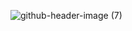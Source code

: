 ![github-header-image (7)](https://github.com/user-attachments/assets/1ef06192-6f8e-4898-84b8-ff22799ce633)

<!--
**ahmadrofiussuud/ahmadrofiussuud** is a ✨ _special_ ✨ repository because its `README.md` (this file) appears on your GitHub profile.

Here are some ideas to get you started:

- 🔭 I’m currently working on ...
- 🌱 I’m currently learning ...
- 👯 I’m looking to collaborate on ...
- 🤔 I’m looking for help with ...
- 💬 Ask me about ...
- 📫 How to reach me: ...
- 😄 Pronouns: ...
- ⚡ Fun fact: ...
-->
